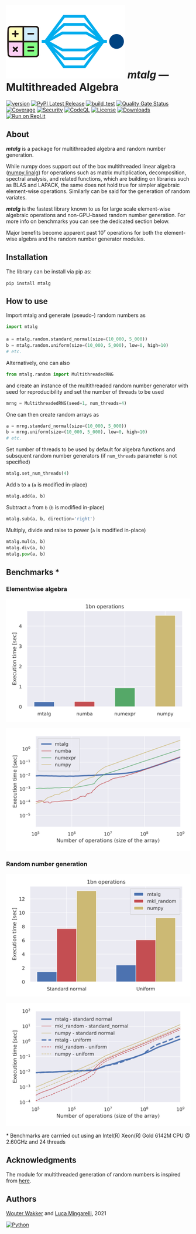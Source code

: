 # ![](https://github.com/WWakker/mtalg/raw/master/mtalg/__res/_MTA.png) *mtalg* — Multithreaded Algebra 

[![version](https://img.shields.io/badge/version-1.1.0-success.svg)](https://github.com/WWakker/mtalg)
[![PyPI Latest Release](https://img.shields.io/pypi/v/mtalg.svg)](https://pypi.org/project/mtalg/)
[![build_test](https://github.com/WWakker/mtalg/actions/workflows/build_test.yml/badge.svg)](https://github.com/WWakker/mtalg/actions?query=workflow%3A%22build+and+test%22++)
[![Quality Gate Status](https://sonarcloud.io/api/project_badges/measure?project=WWakker_mtalg&metric=alert_status)](https://sonarcloud.io/summary/overall?id=WWakker_mtalg)
[![Coverage](https://sonarcloud.io/api/project_badges/measure?project=WWakker_mtalg&metric=coverage)](https://sonarcloud.io/summary/overall?id=WWakker_mtalg)
[![Security](https://snyk-widget.herokuapp.com/badge/pip/mtalg/badge.svg)](https://snyk.io/vuln/pip:mtalg)
[![CodeQL](https://github.com/WWakker/mtalg/actions/workflows/codeql-analysis.yml/badge.svg)](https://github.com/WWakker/mtalg/actions/workflows/codeql-analysis.yml)
[![License](https://img.shields.io/pypi/l/mtalg.svg)](https://github.com/WWakker/mtalg/blob/master/LICENSE.txt)
[![Downloads](https://pepy.tech/badge/mtalg)](https://pepy.tech/project/mtalg)
[![Run on Repl.it](https://repl.it/badge/github/wwakker/mtalg)](https://replit.com/@lucamingarelli/Try-mtalg#main.py)


## About

***mtalg*** is a package for multithreaded algebra and random number generation.

While numpy does support out of the box multithreaded linear algebra 
([numpy.linalg](https://numpy.org/doc/stable/reference/routines.linalg.html)) 
for operations such as matrix multiplication, decomposition, spectral analysis, 
and related functions, which are building on libraries such as BLAS and LAPACK, 
the same does not hold true for simpler algebraic element-wise operations. 
Similarly can be said for the generation of random variates.

***mtalg*** is the fastest library known to us for large scale element-wise algebraic operations 
and non-GPU-based random number generation. For more info on benchmarks you can see the dedicated section below. 

Major benefits become apparent past 10⁷ operations for both the element-wise algebra and the random number generator modules.

## Installation
The library can be install via pip as:

`pip install mtalg`

## How to use
Import mtalg and generate (pseudo-) random numbers as

```python
import mtalg

a = mtalg.random.standard_normal(size=(10_000, 5_000))
b = mtalg.random.uniform(size=(10_000, 5_000), low=0, high=10)
# etc.
```

Alternatively, one can also
```python
from mtalg.random import MultithreadedRNG
```
and create an instance of the multithreaded random number generator with seed for reproducibility and set the number of threads to be used
```python
mrng = MultithreadedRNG(seed=1, num_threads=4)
```
One can then create random arrays as
```python
a = mrng.standard_normal(size=(10_000, 5_000))
b = mrng.uniform(size=(10_000, 5_000), low=0, high=10)
# etc.
```
Set number of threads to be used by default for algebra functions and subsquent random
number generators (if `num_threads` parameter is not specified)
```python
mtalg.set_num_threads(4)
```
Add `b` to `a` (`a` is modified in-place)
```python
mtalg.add(a, b)
```
Subtract `a` from `b` (`b` is modified in-place)
```python
mtalg.sub(a, b, direction='right')
```
Multiply, divide and raise to power (`a` is modified in-place)
```python
mtalg.mul(a, b)
mtalg.div(a, b)
mtalg.pow(a, b)
```

## Benchmarks *

### Elementwise algebra
![](https://github.com/WWakker/mtalg/raw/master/mtalg/__res/benchmark/benchmark_add_BARS.svg)

![](https://github.com/WWakker/mtalg/raw/master/mtalg/__res/benchmark/benchmark_add.svg)

### Random number generation

![](https://github.com/WWakker/mtalg/raw/master/mtalg/__res/benchmark/benchmark_rng_BAR.svg)

![](https://github.com/WWakker/mtalg/raw/master/mtalg/__res/benchmark/benchmark_rng.svg)

\* Benchmarks are carrried out using an Intel(R) Xeon(R) Gold 6142M CPU @ 2.60GHz and 24 threads

## Acknowledgments

The module for multithreaded generation of random numbers is inspired from [here](https://numpy.org/doc/stable/reference/random/multithreading.html).  

## Authors
[Wouter Wakker](https://github.com/WWakker) 
and [Luca Mingarelli](https://github.com/LucaMingarelli), 
2021

[![Python](https://img.shields.io/static/v1?label=made%20with&message=Python&color=blue&style=for-the-badge&logo=Python&logoColor=white)](#)
